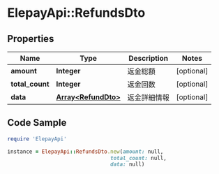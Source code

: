 # ElepayApi::RefundsDto

## Properties

Name | Type | Description | Notes
------------ | ------------- | ------------- | -------------
**amount** | **Integer** | 返金総額 | [optional] 
**total_count** | **Integer** | 返金回数 | [optional] 
**data** | [**Array&lt;RefundDto&gt;**](RefundDto.md) | 返金詳細情報 | [optional] 

## Code Sample

```ruby
require 'ElepayApi'

instance = ElepayApi::RefundsDto.new(amount: null,
                                 total_count: null,
                                 data: null)
```


